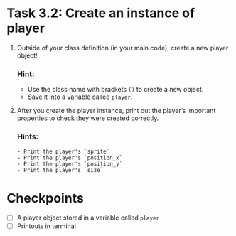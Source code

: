 # Task 3.2: Create an instance of player

1. Outside of your class definition (in your main code), create a new player object!

    ### Hint:
    - Use the class name with brackets `()` to create a new object.
    - Save it into a variable called `player`.

2.  After you create the player instance, print out the player’s important properties to check they were created correctly.
    ### Hints:
        - Print the player's `sprite`
        - Print the player's `position_x`
        - Print the player's `position_y`
        - Print the player's `size`

# Checkpoints
- [ ] A player object stored in a variable called `player`
- [ ] Printouts in terminal